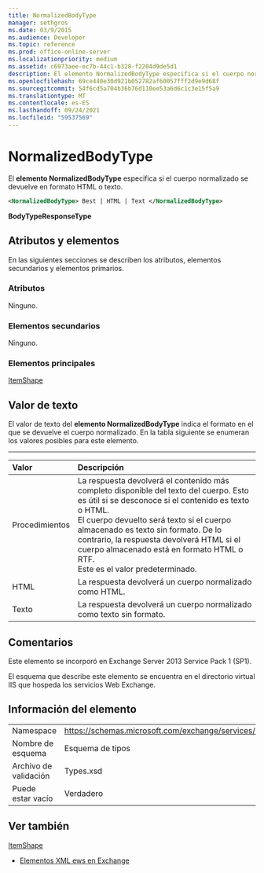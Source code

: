 ```yaml
---
title: NormalizedBodyType
manager: sethgros
ms.date: 03/9/2015
ms.audience: Developer
ms.topic: reference
ms.prod: office-online-server
ms.localizationpriority: medium
ms.assetid: c6973aee-ec7b-44c1-b328-f2204d9de5d1
description: El elemento NormalizedBodyType especifica si el cuerpo normalizado se devuelve en formato HTML o texto.
ms.openlocfilehash: 69ce440e30d921b052782af60057fff2d9e9d68f
ms.sourcegitcommit: 54f6cd5a704b36b76d110ee53a6d6c1c3e15f5a9
ms.translationtype: MT
ms.contentlocale: es-ES
ms.lasthandoff: 09/24/2021
ms.locfileid: "59537569"
---
```

# <a name="normalizedbodytype"></a>NormalizedBodyType

El **elemento NormalizedBodyType** especifica si el cuerpo normalizado se devuelve en formato HTML o texto. 
  
```XML
<NormalizedBodyType> Best | HTML | Text </NormalizedBodyType>
```

 **BodyTypeResponseType**
## <a name="attributes-and-elements"></a>Atributos y elementos

En las siguientes secciones se describen los atributos, elementos secundarios y elementos primarios.
  
### <a name="attributes"></a>Atributos

Ninguno.
  
### <a name="child-elements"></a>Elementos secundarios

Ninguno.
  
### <a name="parent-elements"></a>Elementos principales

[ItemShape](itemshape.md)
  
## <a name="text-value"></a>Valor de texto

El valor de texto del **elemento NormalizedBodyType** indica el formato en el que se devuelve el cuerpo normalizado. En la tabla siguiente se enumeran los valores posibles para este elemento. 
  
****

|**Valor**|**Descripción**|
|:-----|:-----|
|Procedimientos  <br/> |La respuesta devolverá el contenido más completo disponible del texto del cuerpo. Esto es útil si se desconoce si el contenido es texto o HTML.  <br/> El cuerpo devuelto será texto si el cuerpo almacenado es texto sin formato. De lo contrario, la respuesta devolverá HTML si el cuerpo almacenado está en formato HTML o RTF.  <br/> Este es el valor predeterminado.  <br/> |
|HTML  <br/> |La respuesta devolverá un cuerpo normalizado como HTML.  <br/> |
|Texto  <br/> |La respuesta devolverá un cuerpo normalizado como texto sin formato.  <br/> |
   
## <a name="remarks"></a>Comentarios

Este elemento se incorporó en Exchange Server 2013 Service Pack 1 (SP1).
  
El esquema que describe este elemento se encuentra en el directorio virtual IIS que hospeda los servicios Web Exchange.
  
## <a name="element-information"></a>Información del elemento

|||
|:-----|:-----|
|Namespace  <br/> |https://schemas.microsoft.com/exchange/services/2006/types  <br/> |
|Nombre de esquema  <br/> |Esquema de tipos  <br/> |
|Archivo de validación  <br/> |Types.xsd  <br/> |
|Puede estar vacío  <br/> |Verdadero  <br/> |
   
## <a name="see-also"></a>Ver también



[ItemShape](itemshape.md)


- [Elementos XML ews en Exchange](ews-xml-elements-in-exchange.md)

